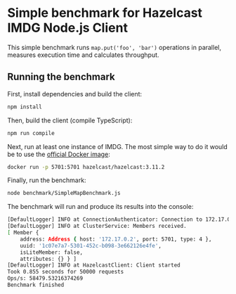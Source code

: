 # Simple benchmark for Hazelcast IMDG Node.js Client

This simple benchmark runs `map.put('foo', 'bar')` operations in parallel, measures execution time and calculates throughput.

## Running the benchmark

First, install dependencies and build the client:
```bash
npm install
```

Then, build the client (compile TypeScript):
```bash
npm run compile
```

Next, run at least one instance of IMDG. The most simple way to do it would be to use the [official Docker image](https://hub.docker.com/r/hazelcast/hazelcast/):
```bash
docker run -p 5701:5701 hazelcast/hazelcast:3.11.2
```

Finally, run the benchmark:
```bash
node benchmark/SimpleMapBenchmark.js
```

The benchmark will run and produce its results into the console:
```bash
[DefaultLogger] INFO at ConnectionAuthenticator: Connection to 172.17.0.2:5701 authenticated
[DefaultLogger] INFO at ClusterService: Members received.
[ Member {
    address: Address { host: '172.17.0.2', port: 5701, type: 4 },
    uuid: '1c07e7a7-5301-452c-b098-3e662126e4fe',
    isLiteMember: false,
    attributes: {} } ]
[DefaultLogger] INFO at HazelcastClient: Client started
Took 0.855 seconds for 50000 requests
Ops/s: 58479.53216374269
Benchmark finished
```
